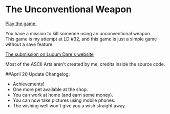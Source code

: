 # The Unconventional Weapon

<a href="http://gamehelp16.github.io/the-unconventional-weapon/" target="_blank">Play the game.</a>

You have a mission to kill someone using an unconventional weapon.<br>
This game is my attempt at LD #32, and this game is just a simple game without a save feature.

<a href="http://ludumdare.com/compo/ludum-dare-32/?action=preview&uid=38996" target="_blank">The submission on Ludum Dare's website</a>

Most of the ASCII Arts aren't created by me, credits inside the source code.

##April 20 Update Changelog:

- Achievements!
- One more pet available at the shop.
- You can work at home (and earn some money).
- You can now take pictures using mobile phones.
- The wishing well won't give you a wish straight away.
